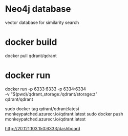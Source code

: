 # Neo4j database
vector database for similarity search

# docker build 
docker pull qdrant/qdrant

# docker run
docker run -p 6333:6333 -p 6334:6334 \
    -v "$(pwd)/qdrant_storage:/qdrant/storage:z" \
    qdrant/qdrant

sudo docker tag qdrant/qdrant:latest monkeypatched.azurecr.io/qdrant:latest
sudo docker push monkeypatched.azurecr.io/qdrant:latest

http://20.121.103.150:6333/dashboard